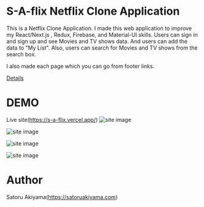 # S-A-flix Netflix Clone Application

This is a Netflix Clone Application. I made this web application to improve my React/Next.js , Redux, Firebase, and Material-UI skills.
Users can sign in and sign up and see Movies and TV shows data. And users can add the data to "My List". Also, users can search for Movies and TV shows from the search box.

I also made each page which you can go from footer links.

[Details](https://satoruakiyama.com/work/s-a-flix)

# DEMO

Live site(https://s-a-flix.vercel.app/)
![site image](https://i.imgur.com/2034yaU.png)

![site image](https://i.imgur.com/CwRVOIx.png)

![site image](https://i.imgur.com/F2sJulL.png)

![site image](https://i.imgur.com/DY5W0xo.png)

# Author

Satoru Akiyama(https://satoruakiyama.com)

